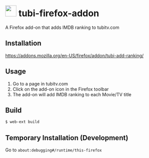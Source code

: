 # <img height="35" src="https://raw.githubusercontent.com/mohsenasm/tubi-firefox-addon/main/icons/main.png"> tubi-firefox-addon

A Firefox add-on that adds IMDB ranking to tubitv.com

## Installation

https://addons.mozilla.org/en-US/firefox/addon/tubi-add-ranking/

## Usage

1. Go to a page in tubitv.com
2. Click on the add-on icon in the Firefox toolbar
3. The add-on will add IMDB ranking to each Movie/TV title

## Build

```bash
$ web-ext build
```

## Temporary Installation (Development)

Go to `about:debugging#/runtime/this-firefox`
